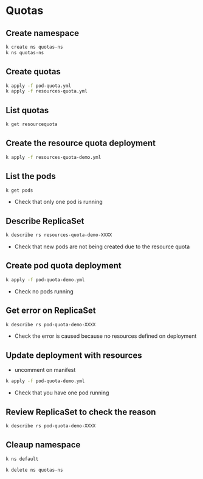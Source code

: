 # Quotas 

## Create namespace

```bash
k create ns quotas-ns
k ns quotas-ns
```

## Create quotas

```bash
k apply -f pod-quota.yml
k apply -f resources-quota.yml
```

## List quotas

```bash
k get resourcequota
```

## Create the resource quota deployment

```bash
k apply -f resources-quota-demo.yml
```

## List the pods

```bash
k get pods
```

- Check that only one pod is running

## Describe ReplicaSet

```bash
k describe rs resources-quota-demo-XXXX
```

- Check that new pods are not being created due to the resource quota

## Create pod quota deployment

```bash
k apply -f pod-quota-demo.yml
```

- Check no pods running

## Get error on ReplicaSet

```bash
k describe rs pod-quota-demo-XXXX
```

- Check the error is caused because no resources defined on deployment

## Update deployment with resources

- uncomment on manifest

```bash
k apply -f pod-quota-demo.yml
```

- Check that you have one pod running

## Review ReplicaSet to check the reason

```bash
k describe rs pod-quota-demo-XXXX
```

## Cleaup namespace

```bash
k ns default

k delete ns quotas-ns
```
